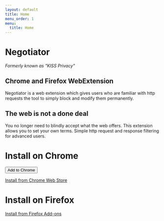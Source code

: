 ```yaml
---
layout: default
title: Home
menu_order: 1
menu:
  title: Home
---
```


# Negotiator

*Formerly known as "KISS Privacy"*

## Chrome and Firefox WebExtension

Negotiator is a web extension which gives users who are familiar with http requests the tool to simply block and modify them permanently.

## The web is not a done deal

You no longer need to blindly accept what the web offers. This extension allows you to set your own terms. Simple http request and response filtering for advanced users.

# Install on Chrome

<button onclick="chrome.webstore.install('https://chrome.google.com/webstore/detail/lfopjlendebbnfddpgpoaahmpbgmffii', function(d){console.log('installed')},function(e){console.log('not installed: '+ e)})" id="install-button">Add to Chrome</button>
<script>
if (chrome.app.isInstalled) {
  document.getElementById('install-button').style.display = 'none';
}
</script>

[Install from Chrome Web Store](https://chrome.google.com/webstore/detail/negotiator/lfopjlendebbnfddpgpoaahmpbgmffii)

# Install on Firefox

[Install from Firefox Add-ons](https://addons.mozilla.org/en-US/firefox/addon/negotiator/)
